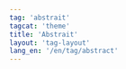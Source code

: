 ```yaml
---
tag: 'abstrait'
tagcat: 'theme'
title: 'Abstrait'
layout: 'tag-layout'
lang_en: '/en/tag/abstract'
---
```

